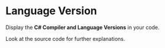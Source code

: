 # Language Version
<p>Display the <b>C# Compiler and Language Versions</b> in your code.</p>
<p>Look at the source code for further explanations.</p>
